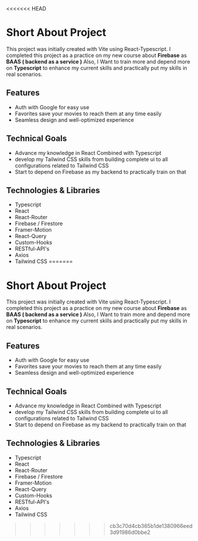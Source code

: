 <<<<<<< HEAD
# Short About Project

This project was initially created with Vite using React-Typescript. I completed this project as a practice on my new course about **Firebase** as **BAAS ( backend as a service )** Also, I Want to train more and depend more on **Typescript** to enhance my current skills and practically put my skills in real scenarios.

## Features

- Auth with Google for easy use
- Favorites save your movies to reach them at any time easily
- Seamless design and well-optimized experience

## Technical Goals

- Advance my knowledge in React Combined with Typescript
- develop my Tailwind CSS skills from building complete ui to all configurations related to Tailwind CSS
- Start to depend on Firebase as my backend to practically train on that

## Technologies & Libraries

- Typescript
- React
- React-Router
- Firebase / Firestore
- Framer-Motion
- React-Query
- Custom-Hooks
- RESTful-API's
- Axios
- Tailwind CSS
=======

# Short About Project

 This project was initially created with Vite using React-Typescript. I completed this project as a practice on my new course about **Firebase** as **BAAS ( backend as a service )** Also, I Want to  train more and depend more on **Typescript** to enhance my current skills and practically put my skills in real scenarios.


## Features

  - Auth with Google for easy use
  - Favorites save your movies to reach them at any time easily
  - Seamless design and well-optimized experience

    
## Technical Goals

  - Advance my knowledge in React Combined with Typescript
  - develop my Tailwind CSS skills from building complete ui to all configurations related to Tailwind CSS
  - Start to depend on Firebase as my backend to practically train on that


## Technologies & Libraries

  - Typescript
  - React 
  - React-Router
  - Firebase / Firestore
  - Framer-Motion
  - React-Query
  - Custom-Hooks
  - RESTful-API's
  - Axios
  - Tailwind CSS
  
>>>>>>> cb3c70d4cb365b1de1380966eed3d91986d0bbe2
